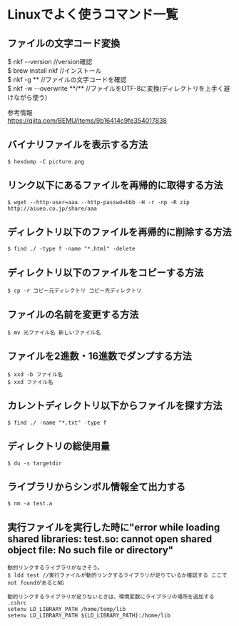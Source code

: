 # Linuxでよく使うコマンド一覧
## ファイルの文字コード変換
$ nkf --version     //version確認 <br>
$ brew install nkf  //インストール <br>
$ nkf -g **  //ファイルの文字コードを確認 <br>
$ nkf -w --overwrite \*\*/\*\*  //ファイルをUTF-8に変換(ディレクトリを上手く避けながら使う) <br>

参考情報<br>
https://qiita.com/BEMU/items/9b16414c9fe354017838


## バイナリファイルを表示する方法
```
$ hexdump -C picture.png
```
## リンク以下にあるファイルを再帰的に取得する方法
```
$ wget --http-user=aaa --http-passwd=bbb -H -r -np -R zip http://aiueo.co.jp/share/aaa
```

## ディレクトリ以下のファイルを再帰的に削除する方法
```
$ find ./ -type f -name "*.html" -delete
```

## ディレクトリ以下のファイルをコピーする方法
```
$ cp -r コピー元ディレクトリ コピー先ディレクトリ
```

## ファイルの名前を変更する方法
```
$ mv 元ファイル名 新しいファイル名
```

## ファイルを2進数・16進数でダンプする方法
```
$ xxd -b ファイル名
$ xxd ファイル名
```

## カレントディレクトリ以下からファイルを探す方法
```
$ find ./ -name "*.txt" -type f
```

## ディレクトリの総使用量
```
$ du -s targetdir
```

## ライブラリからシンボル情報全て出力する
```
$ nm -a test.a
```

## 実行ファイルを実行した時に"error while loading shared libraries: test.so: cannot open shared object file: No such file or directory"
```
動的リンクするライブラリがなさそう。
$ ldd test //実行ファイルが動的リンクするライブラリが足りているか確認する ここでnot foundがあるとNG

動的リンクするライブラリが足りないときは、環境変数にライブラリの場所を追加する
.cshrc
setenv LD_LIBRARY_PATH /home/temp/lib
setenv LD_LIBRARY_PATH ${LD_LIBRARY_PATH}:/home/lib
```
